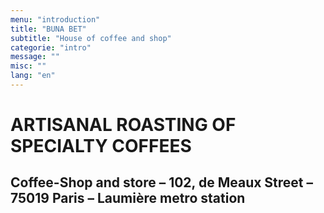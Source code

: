 ```yaml
---
menu: "introduction"
title: "BUNA BET"
subtitle: "House of coffee and shop"
categorie: "intro"
message: ""
misc: ""
lang: "en"
---
```

# ARTISANAL ROASTING OF SPECIALTY COFFEES

## Coffee-Shop and store  – 102, de Meaux Street – 75019 Paris – Laumière  metro station
